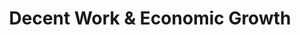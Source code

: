 ---
type: topic
title: Decent Work & Economic Growth
description: Creating jobs for all to improve living standards
imageSource: https://www.un.org/esa/ffd/ffddialogue/images/E_SDG%20goals_icons-individual-rgb-08.png
weight: 8
tags: ['jobs']
---